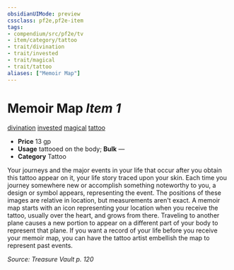 ```yaml
---
obsidianUIMode: preview
cssclass: pf2e,pf2e-item
tags:
- compendium/src/pf2e/tv
- item/category/tattoo
- trait/divination
- trait/invested
- trait/magical
- trait/tattoo
aliases: ["Memoir Map"]
---
```

# Memoir Map *Item 1*  
[divination](rules/traits/divination.md)  [invested](rules/traits/invested.md)  [magical](rules/traits/magical.md)  [tattoo](rules/traits/tattoo-lowg.md)  

- **Price** 13 gp
- **Usage** tattooed on the body; **Bulk** —
- **Category** Tattoo

Your journeys and the major events in your life that occur after you obtain this tattoo appear on it, your life story traced upon your skin. Each time you journey somewhere new or accomplish something noteworthy to you, a design or symbol appears, representing the event. The positions of these images are relative in location, but measurements aren't exact. A memoir map starts with an icon representing your location when you receive the tattoo, usually over the heart, and grows from there. Traveling to another plane causes a new portion to appear on a different part of your body to represent that plane. If you want a record of your life before you receive your memoir map, you can have the tattoo artist embellish the map to represent past events.

*Source: Treasure Vault p. 120*